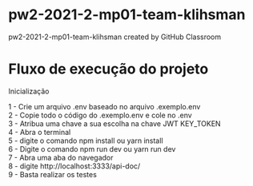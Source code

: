 # pw2-2021-2-mp01-team-klihsman
pw2-2021-2-mp01-team-klihsman created by GitHub Classroom

# Fluxo de execução do projeto

Inicialização 

1 - Crie um arquivo .env baseado no arquivo .exemplo.env <br>
2 - Copie todo o código do .exemplo.env e cole no .env <br>
3 - Atribua uma chave a sua escolha na chave JWT KEY_TOKEN <br>
4 - Abra o terminal <br>
5 - digite o comando npm install ou yarn install <br>
6 - Digite o comando npm run dev ou yarn run dev <br>
7 - Abra uma aba do navegador <br>
8 - digite http://localhost:3333/api-doc/ <br>
9 - Basta realizar os testes <br>
